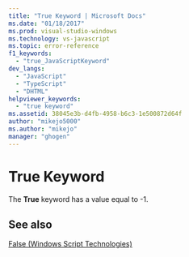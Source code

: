 ```yaml
---
title: "True Keyword | Microsoft Docs"
ms.date: "01/18/2017"
ms.prod: visual-studio-windows
ms.technology: vs-javascript
ms.topic: error-reference
f1_keywords: 
  - "true_JavaScriptKeyword"
dev_langs: 
  - "JavaScript"
  - "TypeScript"
  - "DHTML"
helpviewer_keywords: 
  - "true keyword"
ms.assetid: 38045e3b-d4fb-4958-b6c3-1e500872d64f
author: "mikejo5000"
ms.author: "mikejo"
manager: "ghogen"
---
```

# True Keyword
The **True** keyword has a value equal to -1.  
  
## See also  
 [False (Windows Script Technologies)](../../javascript/misc/false-windows-script-technologies.md)